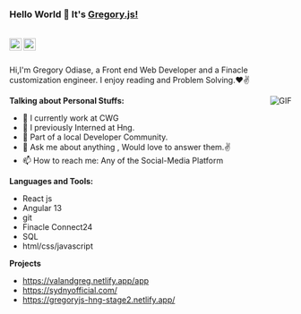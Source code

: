 ### Hello World 👋 It's [Gregory.js!](https://greglacinto.github.io/MyPortfolio/)

<br/>


<a href="https://twitter.comhttps://twitter.com/Greg_lacinto20">
<img align="left" alt="Gregory Odiase | Twitter" width="22px" src="https://cdn.jsdelivr.net/npm/simple-icons@v3/icons/twitter.svg" />
</a>
<a href="www.linkedin.com/in/dev-gregory-odiase/">
<img align="left" alt="Saket Prag" width="22px" src="https://cdn.jsdelivr.net/npm/simple-icons@v3/icons/linkedin.svg" />
</a>

<br />

<br />

Hi,I'm Gregory Odiase, a Front end Web Developer and a Finacle customization engineer. I enjoy reading and Problem Solving.❤✌


<img align="right" alt="GIF" src="https://media.giphy.com/media/USV0ym3bVWQJJmNu3N/giphy.gif" />


**Talking about Personal Stuffs:**

- 🔭 I currently work at CWG
- 🔭 I previously Interned at Hng.
- 👯 Part of a local Developer Community.
- 💬 Ask me about anything , Would love to answer them.✌
- 📫 How to reach me: Any of the Social-Media Platform 



**Languages and Tools:**

- React js
- Angular 13
- git
- Finacle Connect24
- SQL
- html/css/javascript

**Projects**
- https://valandgreg.netlify.app/app 
- https://sydnyofficial.com/
- https://gregoryjs-hng-stage2.netlify.app/




